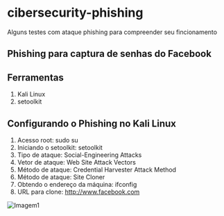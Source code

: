 # cibersecurity-phishing
Alguns testes com ataque phishing para compreender seu fincionamento


## Phishing para captura de senhas do Facebook

## Ferramentas
1. Kali Linux
2. setoolkit


## Configurando o Phishing no Kali Linux
1. Acesso root: sudo su
2. Iniciando o setoolkit: setoolkit
3. Tipo de ataque: Social-Engineering Attacks
4. Vetor de ataque: Web Site Attack Vectors
5. Método de ataque: Credential Harvester Attack Method
6. Método de ataque: Site Cloner
7. Obtendo o endereço da máquina: ifconfig
8. URL para clone: http://www.facebook.com

![Imagem1](C:\Users\PCGamer\Desktop\Screenshot_2025-01-30_11_44_20.png)

